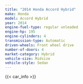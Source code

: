 ```yaml
---
title: "2014 Honda Accord Hybrid"
make: Honda
model: Accord Hybrid
year: 2014
engine-fuel-type: regular unleaded
engine-hp: 195
engine-cylinders: 4
transmission-type: Automatic
driven-wheels: Front wheel drive
number-of-doors: 4
market-category: Hybrid
vehicle-size: Midsize
vehicle-style: Sedan
---
```


{{< car_info >}}
